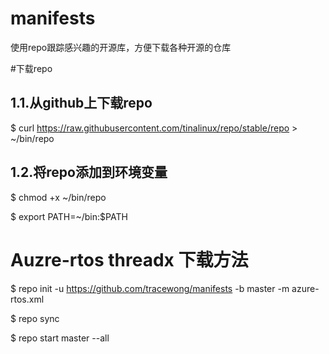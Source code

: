 # manifests

使用repo跟踪感兴趣的开源库，方便下载各种开源的仓库

#下载repo
## 1.1.从github上下载repo

$ curl https://raw.githubusercontent.com/tinalinux/repo/stable/repo > ~/bin/repo

## 1.2.将repo添加到环境变量

$ chmod +x ~/bin/repo

$ export PATH=~/bin:$PATH

# Auzre-rtos threadx 下载方法

$ repo init -u https://github.com/tracewong/manifests -b master -m azure-rtos.xml

$ repo sync

$ repo start master --all
